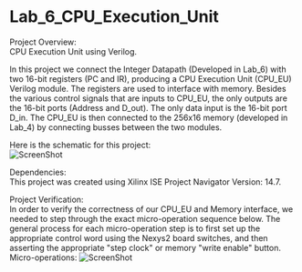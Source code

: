 # Lab_6_CPU_Execution_Unit
Project Overview:  
CPU Execution Unit using Verilog.
  
In this project we connect the Integer Datapath (Developed in Lab_6) with two 16-bit registers (PC and IR), producing a CPU Execution Unit (CPU_EU) Verilog module. The registers are used to interface with memory. Besides the various control signals that are inputs to CPU_EU, the only outputs are the 16-bit ports (Address and D_out). The only data input is the 16-bit port D_in. The CPU_EU is then connected to the 256x16 memory (developed in Lab_4) by connecting busses between the two modules.   
  
Here is the schematic for this project:  
![ScreenShot](https://cloud.githubusercontent.com/assets/14812721/24825815/306a4058-1bdc-11e7-9eed-fc7be498edc3.jpg)

Dependencies:   
This project was created using Xilinx ISE Project Navigator Version: 14.7.  

Project Verification:  
In order to verify the correctness of our CPU_EU and Memory interface, we needed to step through the exact micro-operation sequence below. The general process for each micro-operation step is to first set up the appropriate control word using the Nexys2 board switches, and then asserting the appropriate "step clock" or memory "write enable" button.
Micro-operations:
![ScreenShot](https://cloud.githubusercontent.com/assets/14812721/24825880/83a34a16-1bdd-11e7-8d79-ad37d55d6fbe.jpg)
